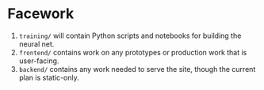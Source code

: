 # Facework

1. `training/` will contain Python scripts and notebooks for building the neural net.
2. `frontend/` contains work on any prototypes or production work that is user-facing.
3. `backend/` contains any work needed to serve the site, though the current plan is static-only.

